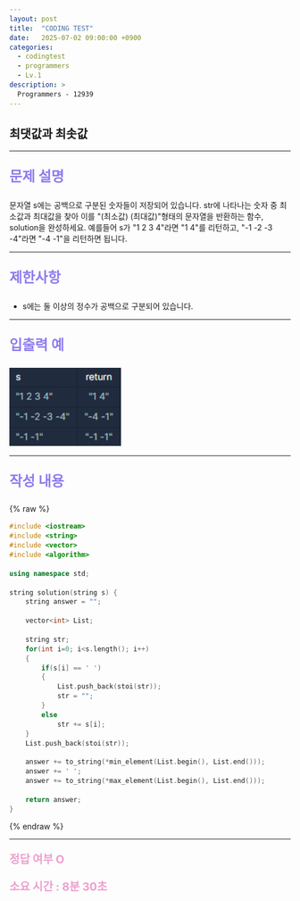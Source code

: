 ```yaml
---
layout: post
title:  "CODING TEST"
date:   2025-07-02 09:00:00 +0900
categories:
  - codingtest
  - programmers
  - Lv.1
description: >
  Programmers - 12939
---
```

## 최댓값과 최솟값

---

<p style = "color:#8f7cee; font-size:25px; font-weight:bold">
문제 설명
</p>

문자열 s에는 공백으로 구분된 숫자들이 저장되어 있습니다. str에 나타나는 숫자 중 최소값과 최대값을 찾아 이를 "(최소값) (최대값)"형태의 문자열을 반환하는 함수, solution을 완성하세요.
예를들어 s가 "1 2 3 4"라면 "1 4"를 리턴하고, "-1 -2 -3 -4"라면 "-4 -1"을 리턴하면 됩니다.

---

<p style = "color:#8f7cee; font-size:25px; font-weight:bold">
제한사항
</p>

- s에는 둘 이상의 정수가 공백으로 구분되어 있습니다.

---

<p style = "color:#8f7cee; font-size:25px; font-weight:bold">
입출력 예 
</p>

<img src = "/assets/img/codingtest/12939.png" width = "200" height = "140">

---

<p style = "color:#8f7cee; font-size:25px; font-weight:bold">
작성 내용
</p>

{% raw %}
```cpp
#include <iostream>
#include <string>
#include <vector>
#include <algorithm>

using namespace std;

string solution(string s) {
    string answer = "";
    
    vector<int> List;
    
    string str;
    for(int i=0; i<s.length(); i++)
    {
        if(s[i] == ' ')
        {
            List.push_back(stoi(str));
            str = "";
        }
        else
            str += s[i];
    }
    List.push_back(stoi(str));
    
    answer += to_string(*min_element(List.begin(), List.end()));
    answer += ' ';
    answer += to_string(*max_element(List.begin(), List.end()));
    
    return answer;
}
```
{% endraw %}

---

<p style = "color:#ed9ece; font-size:20px; font-weight:bold">
정답 여부 O
</p>

<p style = "color:#ed9ece; font-size:20px; font-weight:bold">
소요 시간 : 8분 30초
</p>
